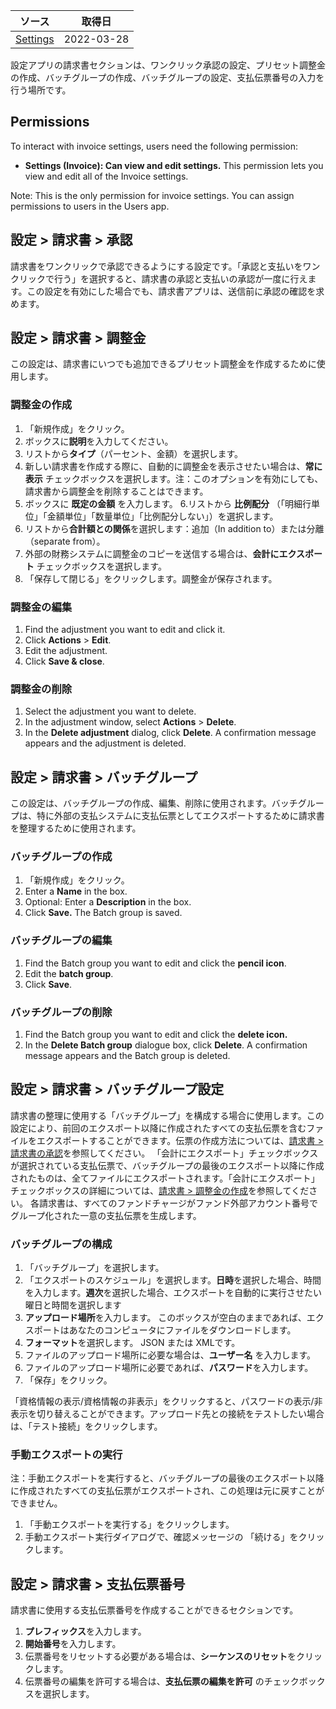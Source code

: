| ソース | 取得日 |
| ---- | ---- |
| [Settings](https://github.com/folio-org/docs/tree/master/content/en/docs/Settings) | 2022-03-28 |


設定アプリの請求書セクションは、ワンクリック承認の設定、プリセット調整金の作成、バッチグループの作成、バッチグループの設定、支払伝票番号の入力を行う場所です。

## Permissions

To interact with invoice settings, users need the following permission:



*   **Settings (Invoice): Can view and edit settings.** This permission lets you view and edit all of the Invoice settings.

Note: This is the only permission for invoice settings. You can assign permissions to users in the Users app.


## 設定 > 請求書 > 承認

請求書をワンクリックで承認できるようにする設定です。「承認と支払いをワンクリックで行う」を選択すると、請求書の承認と支払いの承認が一度に行えます。この設定を有効にした場合でも、請求書アプリは、送信前に承認の確認を求めます。


## 設定 > 請求書 > 調整金

この設定は、請求書にいつでも追加できるプリセット調整金を作成するために使用します。

### 調整金の作成



1. 「新規作成」をクリック。
2. ボックスに**説明**を入力してください。
3. リストから**タイプ**（パーセント、金額）を選択します。
4. 新しい請求書を作成する際に、自動的に調整金を表示させたい場合は、**常に表示** チェックボックスを選択します。注：このオプションを有効にしても、請求書から調整金を削除することはできます。
5. ボックスに **既定の金額** を入力します。
6.リストから **比例配分** （「明細行単位」「金額単位」「数量単位」「比例配分しない」）を選択します。
7. リストから**合計額との関係**を選択します：追加（In addition to）または分離（separate from）。
8. 外部の財務システムに調整金のコピーを送信する場合は、**会計にエクスポート** チェックボックスを選択します。
9. 「保存して閉じる」をクリックします。調整金が保存されます。


### 調整金の編集



1. Find the adjustment you want to edit and click it.
2. Click **Actions** > **Edit**.
3. Edit the adjustment.
4. Click **Save & close**.


### 調整金の削除

1. Select the adjustment you want to delete.
2. In the adjustment window, select **Actions** > **Delete**.
3. In the **Delete adjustment** dialog, click **Delete**. A confirmation message appears and the adjustment is deleted.


## 設定 > 請求書 > バッチグループ

この設定は、バッチグループの作成、編集、削除に使用されます。バッチグループは、特に外部の支払システムに支払伝票としてエクスポートするために請求書を整理するために使用されます。

### バッチグループの作成


1. 「新規作成」をクリック。
2. Enter a **Name** in the box.
3. Optional: Enter a **Description** in the box.
4. Click **Save.** The Batch group is saved.


### バッチグループの編集

1. Find the Batch group you want to edit and click the **pencil icon**.
2. Edit the **batch group**.
3. Click **Save**.


### バッチグループの削除

1. Find the Batch group you want to edit and click the **delete icon.**
2. In the **Delete Batch group** dialogue box, click **Delete**. A confirmation message appears and the Batch group is deleted.


## 設定 > 請求書 > バッチグループ設定

請求書の整理に使用する「バッチグループ」を構成する場合に使用します。この設定により、前回のエクスポート以降に作成されたすべての支払伝票を含むファイルをエクスポートすることができます。伝票の作成方法については、[請求書 > 請求書の承認](../Acquisitions/Invoices.md#インボイスの承認)を参照してください。
「会計にエクスポート」チェックボックスが選択されている支払伝票で、バッチグループの最後のエクスポート以降に作成されたものは、全てファイルにエクスポートされます。「会計にエクスポート」チェックボックスの詳細については、[請求書 > 調整金の作成](../Acquisitions/Invoices.md#請求書の作成)を参照してください。
各請求書は、すべてのファンドチャージがファンド外部アカウント番号でグループ化された一意の支払伝票を生成します。

### バッチグループの構成

1. 「バッチグループ」を選択します。
2. 「エクスポートのスケジュール」を選択します。**日時**を選択した場合、時間を入力します。**週次**を選択した場合、エクスポートを自動的に実行させたい曜日と時間を選択します
3. **アップロード場所**を入力します。 このボックスが空白のままであれば、エクスポートはあなたのコンピュータにファイルをダウンロードします。
4. **フォーマット**を選択します。 JSON または XMLです。
5. ファイルのアップロード場所に必要な場合は、**ユーザー名** を入力します。
6. ファイルのアップロード場所に必要であれば、**パスワード**を入力します。
7. 「保存」をクリック。

「資格情報の表示/資格情報の非表示」をクリックすると、パスワードの表示/非表示を切り替えることができます。アップロード先との接続をテストしたい場合は、「テスト接続」をクリックします。

### 手動エクスポートの実行

注：手動エクスポートを実行すると、バッチグループの最後のエクスポート以降に作成されたすべての支払伝票がエクスポートされ、この処理は元に戻すことができません。

1. 「手動エクスポートを実行する」をクリックします。
2. 手動エクスポート実行ダイアログで、確認メッセージの 「続ける」をクリックします。

## 設定 > 請求書 > 支払伝票番号

請求書に使用する支払伝票番号を作成することができるセクションです。

1. **プレフィックス**を入力します。
2. **開始番号**を入力します。
3. 伝票番号をリセットする必要がある場合は、**シーケンスのリセット**をクリックします。
4. 伝票番号の編集を許可する場合は、**支払伝票の編集を許可** のチェックボックスを選択します。